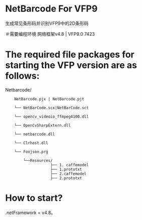 # NetBarcode For VFP9
生成常见条形码并识别VFP9中的2D条形码


＃需要编程环境
  网络框架v4.8 | VFP9.0 7423

# The required file packages for starting the VFP version are as follows:
Netbarcode/

        NetBarcode.pjx | NetBarcode.pjt
        
        └── NetBarCode.scx|NetBarCode.sct
        
        └── opencv_videoio_ffmpeg4100.dll
        
        └── OpenCvSharpExtern.dll
        
        └── netbarcode.dll
        
        └── Clrhost.dll  
        
        └── Foxjson.prg
        
            └──Resources/
                        ├── 1. caffemodel
                        ├── 1.prototxt
                        ├── 2.caffemodel
                        ├── 2.prototxt
        

# How to start?
  .netFramework = v4.8。
    

